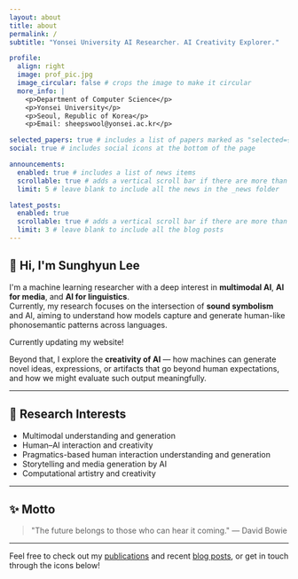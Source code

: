 ```yaml
---
layout: about
title: about
permalink: /
subtitle: "Yonsei University AI Researcher. AI Creativity Explorer."

profile:
  align: right
  image: prof_pic.jpg
  image_circular: false # crops the image to make it circular
  more_info: |
    <p>Department of Computer Science</p>
    <p>Yonsei University</p>
    <p>Seoul, Republic of Korea</p>
    <p>Email: sheepswool@yonsei.ac.kr</p>

selected_papers: true # includes a list of papers marked as "selected={true}"
social: true # includes social icons at the bottom of the page

announcements:
  enabled: true # includes a list of news items
  scrollable: true # adds a vertical scroll bar if there are more than 3 news items
  limit: 5 # leave blank to include all the news in the _news folder

latest_posts:
  enabled: true
  scrollable: true # adds a vertical scroll bar if there are more than 3 new posts items
  limit: 3 # leave blank to include all the blog posts
---
```


## 👋 Hi, I'm Sunghyun Lee

I'm a machine learning researcher with a deep interest in **multimodal AI**, **AI for media**, and **AI for linguistics**.  
Currently, my research focuses on the intersection of **sound symbolism** and AI, aiming to understand how models capture and generate human-like phonosemantic patterns across languages.

Currently updating my website!

Beyond that, I explore the **creativity of AI** — how machines can generate novel ideas, expressions, or artifacts that go beyond human expectations, and how we might evaluate such output meaningfully.

---

## 🧠 Research Interests

- Multimodal understanding and generation
- Human–AI interaction and creativity
- Pragmatics-based human interaction understanding and generation
- Storytelling and media generation by AI
- Computational artistry and creativity

---

## ✨ Motto

> "The future belongs to those who can hear it coming."
> — David Bowie

---

Feel free to check out my [publications](/publications/) and recent [blog posts](/blog/), or get in touch through the icons below!
